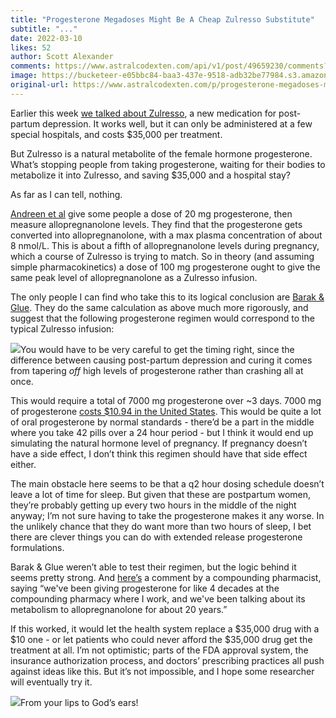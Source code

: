 ```yaml
---
title: "Progesterone Megadoses Might Be A Cheap Zulresso Substitute"
subtitle: "..."
date: 2022-03-10
likes: 52
author: Scott Alexander
comments: https://www.astralcodexten.com/api/v1/post/49659230/comments?&all_comments=true
image: https://bucketeer-e05bbc84-baa3-437e-9518-adb32be77984.s3.amazonaws.com/public/images/594a59d7-054a-43df-a0cc-d7055a875295_341x246.png
original-url: https://www.astralcodexten.com/p/progesterone-megadoses-might-be-a
---
```

Earlier this week [we talked about Zulresso](https://astralcodexten.substack.com/p/zounds-its-zulresso-and-zuranolone?s=w), a new medication for post-partum depression. It works well, but it can only be administered at a few special hospitals, and costs $35,000 per treatment.

But Zulresso is a natural metabolite of the female hormone progesterone. What’s stopping people from taking progesterone, waiting for their bodies to metabolize it into Zulresso, and saving $35,000 and a hospital stay?

As far as I can tell, nothing.

[Andreen et al](https://sci-hub.st/https://www.maturitas.org/article/S0378-5122\(05\)00345-2/fulltext) give some people a dose of 20 mg progesterone, then measure allopregnanolone levels. They find that the progesterone gets converted into allopregnanolone, with a max plasma concentration of about 8 nmol/L. This is about a fifth of allopregnanolone levels during pregnancy, which a course of Zulresso is trying to match. So in theory (and assuming simple pharmacokinetics) a dose of 100 mg progesterone ought to give the same peak level of allopregnanolone as a Zulresso infusion.

The only people I can find who take this to its logical conclusion are [Barak & Glue](https://onlinelibrary.wiley.com/doi/abs/10.1002/hup.2731). They do the same calculation as above much more rigorously, and suggest that the following progesterone regimen would correspond to the typical Zulresso infusion:

[![](https://substackcdn.com/image/fetch/w_1456,c_limit,f_auto,q_auto:good,fl_progressive:steep/https%3A%2F%2Fbucketeer-e05bbc84-baa3-437e-9518-adb32be77984.s3.amazonaws.com%2Fpublic%2Fimages%2F2146c59f-16c2-4fd4-b332-84e765d9dc4d_417x198.png)](https://substackcdn.com/image/fetch/f_auto,q_auto:good,fl_progressive:steep/https%3A%2F%2Fbucketeer-e05bbc84-baa3-437e-9518-adb32be77984.s3.amazonaws.com%2Fpublic%2Fimages%2F2146c59f-16c2-4fd4-b332-84e765d9dc4d_417x198.png)You would have to be very careful to get the timing right, since the difference between causing post-partum depression and curing it comes from tapering *off* high levels of progesterone rather than crashing all at once.

This would require a total of 7000 mg progesterone over ~3 days. 7000 mg of progesterone [costs $10.94 in the United States](https://www.goodrx.com/progesterone?dosage=100mg&form=capsule&label_override=progesterone&quantity=70&sort_type=popularity). This would be quite a lot of oral progesterone by normal standards - there’d be a part in the middle where you take 42 pills over a 24 hour period - but I think it would end up simulating the natural hormone level of pregnancy. If pregnancy doesn’t have a side effect, I don’t think this regimen should have that side effect either.

The main obstacle here seems to be that a q2 hour dosing schedule doesn’t leave a lot of time for sleep. But given that these are postpartum women, they’re probably getting up every two hours in the middle of the night anyway; I’m not sure having to take the progesterone makes it any worse. In the unlikely chance that they do want more than two hours of sleep, I bet there are clever things you can do with extended release progesterone formulations.

Barak & Glue weren’t able to test their regimen, but the logic behind it seems pretty strong. And [here’s](https://astralcodexten.substack.com/p/zounds-its-zulresso-and-zuranolone/comment/5471185) a comment by a compounding pharmacist, saying “we've been giving progesterone for like 4 decades at the compounding pharmacy where I work, and we've been talking about its metabolism to allopregnanolone for about 20 years.”

If this worked, it would let the health system replace a $35,000 drug with a $10 one - or let patients who could never afford the $35,000 drug get the treatment at all. I’m not optimistic; parts of the FDA approval system, the insurance authorization process, and doctors’ prescribing practices all push against ideas like this. But it’s not impossible, and I hope some researcher will eventually try it.

[![](https://substackcdn.com/image/fetch/w_1456,c_limit,f_auto,q_auto:good,fl_progressive:steep/https%3A%2F%2Fbucketeer-e05bbc84-baa3-437e-9518-adb32be77984.s3.amazonaws.com%2Fpublic%2Fimages%2F66429774-2e09-4001-b66a-fa91298f502a_523x220.png)](https://substackcdn.com/image/fetch/f_auto,q_auto:good,fl_progressive:steep/https%3A%2F%2Fbucketeer-e05bbc84-baa3-437e-9518-adb32be77984.s3.amazonaws.com%2Fpublic%2Fimages%2F66429774-2e09-4001-b66a-fa91298f502a_523x220.png)From your lips to God’s ears!
